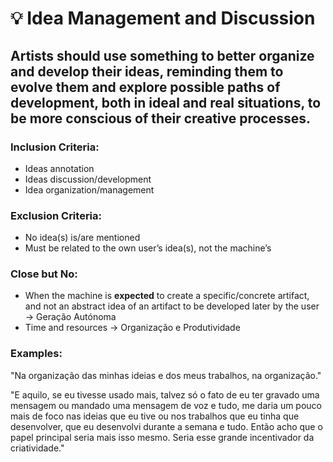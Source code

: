 # 💡 Idea Management and Discussion

## Artists should use something to better organize and develop **their** ideas, reminding them to evolve them and explore possible paths of development, both in ideal and real situations, to be more conscious of their creative processes.

### Inclusion Criteria:

* Ideas annotation
* Ideas discussion/development
* Idea organization/management

### Exclusion Criteria:

* No idea(s) is/are mentioned
* Must be related to the own user’s idea(s), not the machine’s

### Close but No:

* When the machine is **expected** to create a specific/concrete artifact, and not an abstract idea of an artifact to be developed later by the user → Geração Autónoma
* Time and resources → Organização e Produtividade

### Examples:

"Na organização das minhas ideias e dos meus trabalhos, na organização."

"E aquilo, se eu tivesse usado mais, talvez só o fato de eu ter gravado uma mensagem ou mandado uma mensagem de voz e tudo, me daria um pouco mais de foco nas ideias que eu tive ou nos trabalhos que eu tinha que desenvolver, que eu desenvolvi durante a semana e tudo. Então acho que o papel principal seria mais isso mesmo. Seria esse grande incentivador da criatividade."
